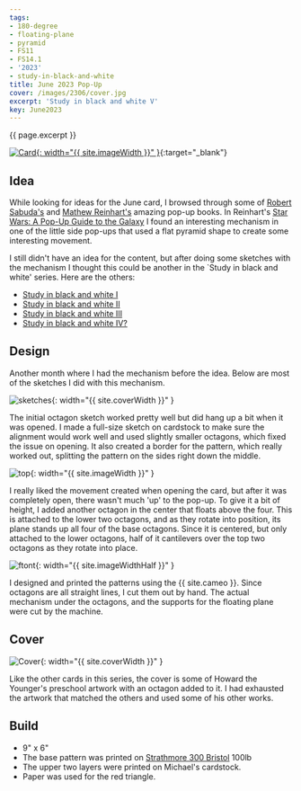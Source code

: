```yaml
---
tags:
- 180-degree
- floating-plane
- pyramid
- FS11
- FS14.1
- '2023'
- study-in-black-and-white
title: June 2023 Pop-Up
cover: /images/2306/cover.jpg
excerpt: 'Study in black and white V'
key: June2023
---
```

{{ page.excerpt }}

[![Card]({{site.baseurl}}/images/2306/popup.gif){: width="{{ site.imageWidth }}" }](/images/2306/popup.gif "Click to replay in a new tab"){:target="_blank"}

## Idea

While looking for ideas for the June card, I browsed through some of [Robert Sabuda's](https://www.robertsabuda.com/pop-ups.html) and [Mathew Reinhart's](http://www.matthewreinhart.com/pop-up-books/) amazing pop-up books. In Reinhart's [Star Wars: A Pop-Up Guide to the Galaxy](http://www.matthewreinhart.com/star-wars-a-pop-up-guide-to-the-galaxy/) I found an interesting mechanism in one of the little side pop-ups that used a flat pyramid shape to create some interesting movement.

I still didn't have an idea for the content, but after doing some sketches with the mechanism I thought this could be another in the `Study in black and white' series. Here are the others:

- [Study in black and white I](2022/06/26/july.html)
- [Study in black and white II](/2022/07/27/august.html)
- [Study in black and white III](2022/08/23/september.html)
- [Study in black and white IV?](/2022/09/23/october.html)

## Design

Another month where I had the mechanism before the idea. Below are most of the sketches I did with this mechanism.

![sketches]({{site.baseurl}}/images/2306/sketches.jpg){: width="{{ site.coverWidth }}" }

The initial octagon sketch worked pretty well but did hang up a bit when it was opened. I made a full-size sketch on cardstock to make sure the alignment would work well and used slightly smaller octagons, which fixed the issue on opening. It also created a border for the pattern, which really worked out, splitting the pattern on the sides right down the middle.

![top]({{site.baseurl}}/images/2306/top.jpg){: width="{{ site.imageWidth }}" }

I really liked the movement created when opening the card, but after it was completely open, there wasn't much 'up' to the pop-up. To give it a bit of height, I added another octagon in the center that floats above the four. This is attached to the lower two octagons, and as they rotate into position, its plane stands up all four of the base octagons. Since it is centered, but only attached to the lower octagons, half of it cantilevers over the top two octagons as they rotate into place.

![ftont]({{site.baseurl}}/images/2306/front.jpg){: width="{{ site.imageWidthHalf }}" }

I designed and printed the patterns using the {{ site.cameo }}. Since octagons are all straight lines, I cut them out by hand. The actual mechanism under the octagons, and the supports for the floating plane were cut by the machine.

## Cover

![Cover]({{site.baseurl}}{{page.cover}}){: width="{{ site.coverWidth }}" }

Like the other cards in this series, the cover is some of Howard the Younger's preschool artwork with an octagon added to it. I had exhausted the artwork that matched the others and used some of his other works.

## Build

- 9" x 6"
- The base pattern was printed on [Strathmore 300 Bristol](/supplies.html#strathmore-300-bristol) 100lb
- The upper two layers were printed on Michael's cardstock.
- Paper was used for the red triangle.
